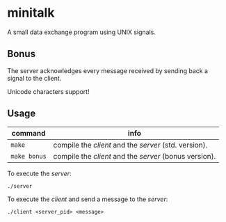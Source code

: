 # minitalk
A small data exchange program using UNIX signals.

## Bonus
The server acknowledges every message received by sending back a signal to the
client.

Unicode characters support!

## Usage
| command | info |
| ------- | ---- |
| `make` | compile the *client* and the *server* (std. version). |
| `make bonus` | compile the *client* and the *server* (bonus version). |

To execute the *server*:
```shell
./server
```
To execute the *client* and send a message to the *server*:
```shell
./client <server_pid> <message>
```
